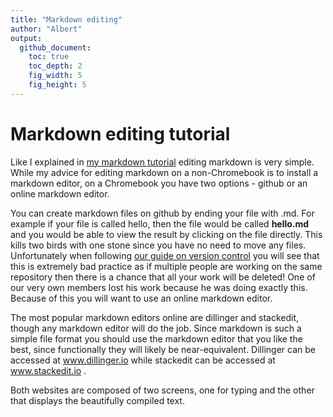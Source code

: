 ```yaml
---
title: "Markdown editing"
author: "Albert"
output:
  github_document:
    toc: true
    toc_depth: 2
    fig_width: 5
    fig_height: 5
---
```


# Markdown editing tutorial

Like I explained in [my markdown tutorial]() editing markdown is very simple. While my advice for editing markdown on a non-Chromebook is to install a markdown editor, on a Chromebook you have two options - github or an online markdown editor.

You can create markdown files on github by ending your file with .md. For example if your file is called hello, then the file would be called **hello.md** and you would be able to view the result by clicking on the file directly. This kills two birds with one stone since you have no need to move any files. Unfortunately when following [our guide on version control]() you will see that this is extremely bad practice as if multiple people are working on the same repository then there is a chance that all your work will be deleted! One of our very own members lost his work because he was doing exactly this. Because of this you will want to use an online markdown editor.

The most popular markdown editors online are dillinger and stackedit, though any markdown editor will do the job. Since markdown is such a simple file format you should use the markdown editor that you like the best, since functionally they will likely be near-equivalent. Dillinger can be accessed at www.dillinger.io while stackedit can be accessed at www.stackedit.io .

Both websites are composed of two screens, one for typing and the other that displays the beautifully compiled text.
